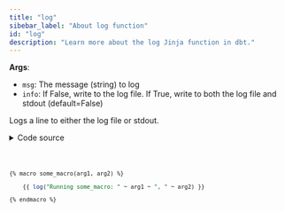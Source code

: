 ```yaml
---
title: "log"
sibebar_label: "About log function"
id: "log"
description: "Learn more about the log Jinja function in dbt."
---
```


__Args__:

 * `msg`: The message (string) to log
 * `info`: If False, write to the log file. If True, write to both the log file and stdout (default=False)

Logs a line to either the log file or stdout.

<details>
	<summary>Code source</summary>
	Refer to <a href="https://github.com/dbt-labs/dbt-core/blob/HEAD/core/dbt/context/base.py#L549-L566">GitHub</a> or the following code as a source: <br />
	<code>
     def log(msg: str, info: bool = False) -> str:
        """Logs a line to either the log file or stdout.

        :param msg: The message to log
        :param info: If `False`, write to the log file. If `True`, write to
            both the log file and stdout.

        > macros/my_log_macro.sql

            {% macro some_macro(arg1, arg2) %}
              {{ log("Running some_macro: " ~ arg1 ~ ", " ~ arg2) }}
            {% endmacro %}"
        """
        if info:
            fire_event(JinjaLogInfo(msg=msg, node_info=get_node_info()))
        else:
            fire_event(JinjaLogDebug(msg=msg, node_info=get_node_info()))
        return ""
  
	</code>

</details>

```sql

{% macro some_macro(arg1, arg2) %}

	{{ log("Running some_macro: " ~ arg1 ~ ", " ~ arg2) }}

{% endmacro %}
```
